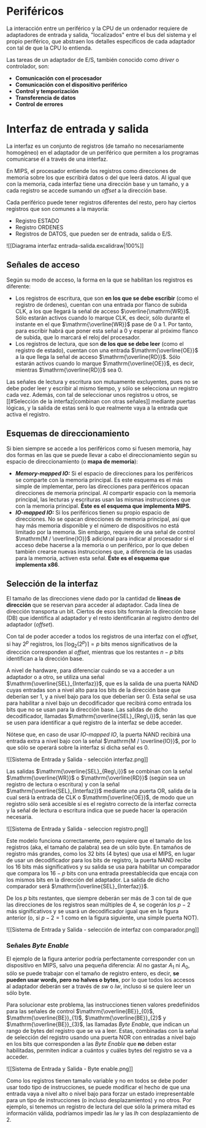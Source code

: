 # Periféricos

La interacción entre un periférico y la CPU de un ordenador requiere de adaptadores de entrada y salida, "localizados" entre el bus del sistema y el propio periférico, que abstraen los detalles específicos de cada adaptador con tal de que la CPU lo entienda.

Las tareas de un adaptador de E/S, también conocido como *driver* o controlador, son:

- **Comunicación con el procesador**
- **Comunicación con el dispositivo periférico**
- **Control y temporización**
- **Transferencia de datos**
- **Control de errores**

# Interfaz de entrada y salida

La interfaz es un conjunto de registros (de tamaño no necesariamente homogéneo) en el adaptador de un periférico que permiten a los programas comunicarse él a través de una interfaz.

En MIPS, el procesador entiende los registros como direcciones de memoria sobre los que escribirá datos o del que leerá datos. Al igual que con la memoria, cada interfaz tiene una dirección base y un tamaño, y a cada registro se accede sumando un *offset* a la dirección base.

Cada periférico puede tener registros diferentes del resto, pero hay ciertos registros que son comunes a la mayoría:

- Registro ESTADO
- Registro ORDENES
- Registros de DATOS, que pueden ser de entrada, salida o E/S.

![[Diagrama interfaz entrada-salida.excalidraw|100%]]

## Señales de acceso

Según su modo de acceso, la forma en la que se habilitan los registros es diferente:

- Los registros de escritura, que son **en los que se debe escribir** (como el registro de órdenes), cuentan con una entrada por flanco de subida $\mathrm{CLK}$, a los que llegará la señal de acceso $\overline{\mathrm{WR}}$. Sólo estarán activos cuando lo marque $\mathrm{CLK}$, es decir, sólo durante el instante en el que $\mathrm{\overline{WR}}$ pase de 0 a 1. Por tanto, para escribir habrá que poner esta señal a 0 y esperar al próximo flanco de subida, que lo marcará el reloj del procesador.
- Los registros de lectura, que son **de los que se debe leer** (como el registro de estado), cuentan con una entrada $\mathrm{\overline{OE}}$ a la que llega la señal de acceso $\mathrm{\overline{RD}}$. Sólo estarán activos cuando lo marque $\mathrm{\overline{OE}}$, es decir, mientras $\mathrm{\overline{RD}}$ sea 0.

Las señales de lectura y escritura son mutuamente excluyentes, pues no se debe poder leer y escribir al mismo tiempo, y sólo se selecciona un registro cada vez. Además, con tal de seleccionar unos registros u otros, se [[#Selección de la interfaz|combinan con otras señales]] mediante puertas lógicas, y la salida de estas será lo que realmente vaya a la entrada que activa el registro.

## Esquemas de direccionamiento

Si bien siempre se accede a los periféricos como si fuesen memoria, hay dos formas en las que se puede llevar a cabo el direccionamiento según su espacio de direccionamiento (o **mapa de memoria**):

- ***Memory-mapped IO:*** Si el espacio de direcciones para los periféricos se comparte con la memoria principal. Es este esquema es el más simple de implementar, pero las direcciones para periféricos opacan direcciones de memoria principal. Al compartir espacio con la memoria principal, las lecturas y escrituras usan las mismas instrucciones que con la memoria principal. **Éste es el esquema que implementa MIPS.**
- ***IO-mapped IO:*** Si los periféricos tienen su propio espacio de direcciones. No se opacan direcciones de memoria principal, así que hay más memoria disponible y el número de dispositivos no está limitado por la memoria. Sin embargo, requiere de una señal de control $\mathrm{M / \overline{IO}}$ adicional para indicar al procesador si el acceso debe hacerse a la memoria o un periférico, por lo que deben también crearse nuevas instrucciones que, a diferencia de las usadas para la memoria, activen esta señal. **Éste es el esquema que implementa x86**.

## Selección de la interfaz

El tamaño de las direcciones viene dado por la cantidad de **líneas de dirección** que se reservan para acceder al adaptador. Cada línea de dirección transporta un bit. Ciertos de esos bits formarán la dirección base (DB) que identifica al adaptador y el resto identificarán al registro dentro del adaptador (*offset*).

Con tal de poder acceder a todos los registros de una interfaz con el *offset*, si hay $2^{p}$ registros, los $\lceil \log_{2}(2^{p}) \rceil = p$ bits menos significativos de la dirección corresponden al *offset*, mientras que los restantes $n-p$ bits identifican a la dirección base.

A nivel de hardware, para diferenciar cuándo se va a acceder a un adaptador o a otro, se utiliza una señal $\mathrm{\overline{SEL}_{Interfaz}}$, que es la salida de una puerta NAND cuyas entradas son a nivel alto para los bits de la dirección base que deberían ser 1, y a nivel bajo para los que deberían ser 0. Esta señal se usa para habilitar a nivel bajo un decodificador que recibirá como entrada los bits que no se usan para la dirección base. Las salidas de dicho decodificador, llamadas $\mathrm{\overline{SEL}_{Reg\,i}}$, serán las que se usen para identificar a qué registro de la interfaz se debe acceder. 

Nótese que, en caso de usar *IO-mapped IO*, la puerta NAND recibirá una entrada extra a nivel bajo con la señal $\mathrm{M / \overline{IO}}$, por lo que sólo se operará sobre la interfaz si dicha señal es 0.

![[Sistema de Entrada y Salida - selección interfaz.png]]

Las salidas $\mathrm{\overline{SEL}_{Reg\,i}}$ se combinan con la señal $\mathrm{\overline{WR}}$ o $\mathrm{\overline{RD}}$ (según sea un registro de lectura o escritura) y con la señal $\mathrm{\overline{SEL}_{Interfaz}}$ mediante una puerta OR, salida de la cual será la entrada de $\mathrm{CLK}$ o $\mathrm{\overline{OE}}$, de modo que un registro sólo será accesible sí es el registro correcto de la interfaz correcta y la señal de lectura o escritura indica que se puede hacer la operación necesaria.

![[Sistema de Entrada y Salida - seleccion registro.png]]

Este modelo funciona correctamente, pero requiere que el tamaño de los registros (aka, el tamaño de palabra) sea de un sólo byte. En tamaños de registro más grandes, como los 32 bits (4 bytes) que usa el MIPS, en lugar de usar un decodificador para los bits de registro, la puerta NAND recibe los 16 bits más significativos y su salida se usa para habilitar un comparador que compara los $16 - p$ bits con una entrada preestablecida que encaja con los mismos bits en la dirección del adaptador. La salida de dicho comparador será $\mathrm{\overline{SEL}_{Interfaz}}$.

De los $p$ bits restantes, que siempre deberán ser más de 3 con tal de que las direcciones de los registros sean múltiples de 4, se cogerán los $p-2$ más significativos y se usará un decodificador igual que en la figura anterior (o, si $p-2=1$ como en la figura siguiente, una simple puerta NOT).

![[Sistema de Entrada y Salida - selección de interfaz con comparador.png]]

### Señales *Byte Enable*

El ejemplo de la figura anterior podría perfectamente corresponder con un dispositivo en MIPS, salvo una pequeña diferencia: Al no gastar $A_{1}$ ni $A_{0}$, sólo se puede trabajar con el tamaño de registro entero, es decir, **se pueden usar words, pero no halves o bytes**, por lo que todos los accesos al adaptador deberán ser a través de $sw$ o $lw$, incluso si se quiere leer un sólo byte.

Para solucionar este problema, las instrucciones tienen valores predefinidos para las señales de control $\mathrm{\overline{BE}}_{0}$, $\mathrm{\overline{BE}}_{1}$, $\mathrm{\overline{BE}}_{2}$ y $\mathrm{\overline{BE}}_{3}$, las llamadas *Byte Enable*, que indican un rango de bytes del registro que se va a leer. Estas, combinadas con la señal de selección del registro usando una puerta NOR con entradas a nivel bajo en los bits que corresponden a las *Byte Enable* que **no** deben estar habilitadas, permiten indicar a cuántos y cuáles bytes del registro se va a acceder.

![[Sistema de Entrada y Salida - Byte enable.png]]

Como los registros tienen tamaño variable y no en todos se debe poder usar todo tipo de instrucciones, se puede modificar el hecho de que una entrada vaya a nivel alto o nivel bajo para forzar un estado irrepresentable para un tipo de instrucciones (o incluso desplazamientos) y no otros. Por ejemplo, si tenemos un registro de lectura del que sólo la primera mitad es información válida, podríamos impedir las $lw$ y las $lh$ con desplazamiento de 2.